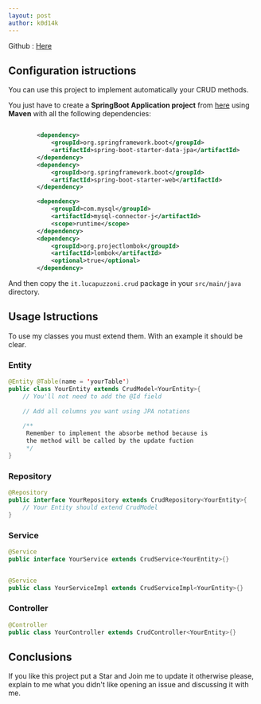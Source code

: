```yaml
---
layout: post
author: k0d14k
---
```


Github : <a href="https://github.com/lucapuzzoni/GenericCRUD">Here</a>

## Configuration istructions
You can use this project to implement automatically your CRUD methods.

You just have to create a **SpringBoot Application project** from [here](https://start.spring.io/) using **Maven** with all the following dependencies:

```xml

		<dependency>
			<groupId>org.springframework.boot</groupId>
			<artifactId>spring-boot-starter-data-jpa</artifactId>
		</dependency>
		<dependency>
			<groupId>org.springframework.boot</groupId>
			<artifactId>spring-boot-starter-web</artifactId>
		</dependency>

		<dependency>
			<groupId>com.mysql</groupId>
			<artifactId>mysql-connector-j</artifactId>
			<scope>runtime</scope>
		</dependency>
		<dependency>
			<groupId>org.projectlombok</groupId>
			<artifactId>lombok</artifactId>
			<optional>true</optional>
		</dependency>
```

And then copy the `it.lucapuzzoni.crud` package in your `src/main/java` directory.

## Usage Istructions
To use my classes you must extend them. With an example it should be clear.

### Entity
```Java
@Entity @Table(name = 'yourTable')
public class YourEntity extends CrudModel<YourEntity>{
    // You'll not need to add the @Id field 
    
    // Add all columns you want using JPA notations
    
    /**
     Remember to implement the absorbe method because is 
     the method will be called by the update fuction
     */
}
```

### Repository
```Java
@Repository
public interface YourRepository extends CrudRepository<YourEntity>{
    // Your Entity should extend CrudModel
}
```

### Service
```Java
@Service
public interface YourService extends CrudService<YourEntity>{}


@Service
public class YourServiceImpl extends CrudServiceImpl<YourEntity>{}
```

### Controller
```Java
@Controller
public class YourController extends CrudController<YourEntity>{}
```

## Conclusions
If you like this project put a Star and Join me to update it otherwise please, explain to me what you didn't like opening an issue and discussing it with me.